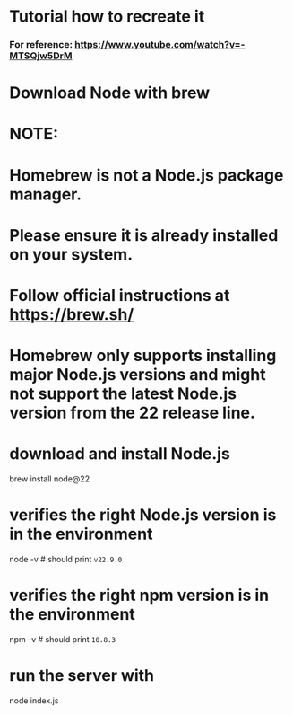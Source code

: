# Tutorial how to recreate it 
### For reference: https://www.youtube.com/watch?v=-MTSQjw5DrM 

# Download Node with brew 
# NOTE:
# Homebrew is not a Node.js package manager.
# Please ensure it is already installed on your system.
# Follow official instructions at https://brew.sh/
# Homebrew only supports installing major Node.js versions and might not support the latest Node.js version from the 22 release line.

# download and install Node.js
brew install node@22

# verifies the right Node.js version is in the environment
node -v # should print `v22.9.0`

# verifies the right npm version is in the environment
npm -v # should print `10.8.3` 

# run the server with 
node index.js

